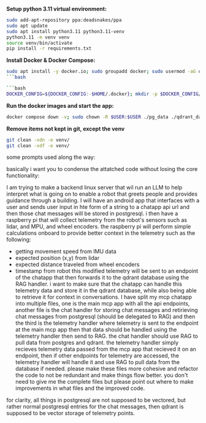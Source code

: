 **Setup python 3.11 virtual environment:**

```bash
sudo add-apt-repository ppa:deadsnakes/ppa
sudo apt update
sudo apt install python3.11 python3.11-venv
python3.11 -m venv venv
source venv/bin/activate
pip install -r requirements.txt
```

**Install Docker & Docker Compose:**

```bash
sudo apt install -y docker.io; sudo groupadd docker; sudo usermod -aG docker $USER; sudo systemctl start docker; sudo systemctl enable docker; newgrp docker
```bash

```bash
DOCKER_CONFIG=${DOCKER_CONFIG:-$HOME/.docker}; mkdir -p $DOCKER_CONFIG/cli-plugins; curl -SL https://github.com/docker/compose/releases/download/v2.35.0/docker-compose-linux-x86_64 -o $DOCKER_CONFIG/cli-plugins/docker-compose; chmod +x $DOCKER_CONFIG/cli-plugins/docker-compose; docker compose version
```

**Run the docker images and start the app:**

```bash
docker compose down -v; sudo chown -R $USER:$USER ./pg_data ./qdrant_data; rm -rf ./pg_data ./qdrant_data; docker compose up -d; python3 main_mcp.py
```

**Remove items not kept in git, except the venv**

```bash
git clean -xdn -e venv/
git clean -xdf -e venv/
```



some prompts used along the way:


basically i want you to condense the attatched code without losing the core functionality:

I am trying to make a backend linux server that wil run an LLM to help interpret what is going on to enable a robot that greets people and provides guidance through a building. I will have an android app that interfaces with a user and sends user input in hte form of a string to a chatapp api url and then those chat messages will be stored in postgresql. i then have a raspberry pi that will collect telemetry from the robot's sensors such as lidar, and MPU, and wheel encoders. the raspberry pi will perform simple calculations onboard to provide better context in the telemetry such as the following:
 - getting movement speed from IMU data
- expected position (x,y) from lidar
- expected distance traveled from wheel encoders
- timestamp from robot
this modified telemetry will be sent to an endpoint of the chatapp that then forwards it to the qdrant database using the RAG handler. i want to make sure that the chatapp can handle this telemetry data and store it in the qdrant database, while also being able to retrieve it for context in conversations.
I have split my mcp chatapp into multiple files, one is the main mcp app with all the api endpoints, another file is the chat handler for storing chat messages and retirieving chat messages from postgresql (should be delegated to RAG) and then the third is the telemetry handler where telemetry is sent to the endpoint at the main mcp app then that data should be handled using the telemetry handler then send to RAG. the chat handler should use RAG to pull data from postgres and qdrant. the telemetry handler simply recieves telemetry data passed from the mcp app that recieved it on an endpoint, then if other endpoints for telemetry are accessed, the telemetry handler will handle it and use RAG to pull data from the database if needed. please make these files more cohesive and refactor the code to not be redundant and make things flow better. you don't need to give me the complete files but please point out where to make improvements in what files and the improved code.

for clarity, all things in postgresql are not supposed to be vectored, but rather normal postgresql entries for the chat messages, then qdrant is supposed to be vector storage of telemetry points.